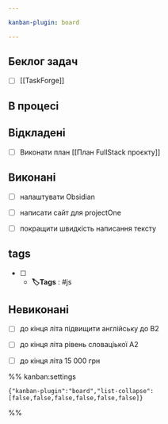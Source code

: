 ```yaml
---

kanban-plugin: board

---
```


## Беклог задач

- [ ] [[TaskForge]]


## В процесі



## Відкладені

- [ ] Виконати план [[План FullStack проєкту]]


## Виконані

- [ ] налаштувати Obsidian
- [ ] написати сайт для projectOne
- [ ] покращити швидкість написання тексту


## tags

- [ ] - **🏷️Tags** : #js


## Невиконані

- [ ] до кінця літа підвищити англійську до B2
- [ ] до кінця літа рівень словаціької A2
- [ ] до кінця літа 15 000 грн




%% kanban:settings
```
{"kanban-plugin":"board","list-collapse":[false,false,false,false,false,false]}
```
%%